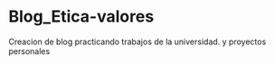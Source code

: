 # Blog_Etica-valores
Creacion de blog practicando trabajos de la universidad. y proyectos personales
